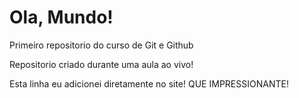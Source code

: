 #   Ola, Mundo!
Primeiro repositorio do curso de Git e Github

Repositorio criado durante uma aula ao vivo!

Esta linha eu adicionei diretamente no site! QUE IMPRESSIONANTE!

